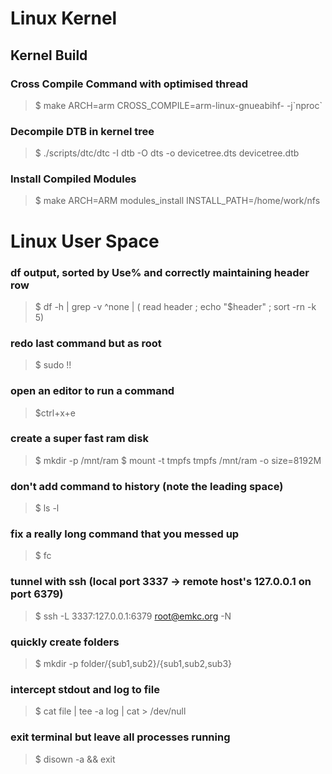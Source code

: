 Linux Kernel
============

## Kernel Build
### Cross Compile Command with optimised thread
> $ make ARCH=arm CROSS_COMPILE=arm-linux-gnueabihf- -j\`nproc\`

### Decompile DTB in kernel tree
> $ ./scripts/dtc/dtc -I dtb -O dts -o devicetree.dts devicetree.dtb

### Install Compiled Modules
> $ make ARCH=ARM modules_install INSTALL_PATH=/home/work/nfs

Linux User Space
================

### df output, sorted by Use% and correctly maintaining header row
> $ df -h | grep -v ^none | ( read header ; echo "$header" ; sort -rn -k 5)

### redo last command but as root
> $ sudo !!

### open an editor to run a command
> $ctrl+x+e

### create a super fast ram disk
> $ mkdir -p /mnt/ram
> $ mount -t tmpfs tmpfs /mnt/ram -o size=8192M

### don't add command to history (note the leading space)
> $  ls -l

### fix a really long command that you messed up
> $ fc

### tunnel with ssh (local port 3337 -> remote host's 127.0.0.1 on port 6379)
> $ ssh -L 3337:127.0.0.1:6379 root@emkc.org -N

### quickly create folders
> $ mkdir -p folder/{sub1,sub2}/{sub1,sub2,sub3}

### intercept stdout and log to file
> $ cat file | tee -a log | cat > /dev/null

### exit terminal but leave all processes running
> $ disown -a && exit
